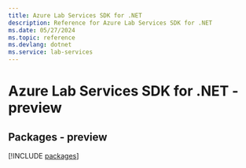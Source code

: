 ```yaml
---
title: Azure Lab Services SDK for .NET
description: Reference for Azure Lab Services SDK for .NET
ms.date: 05/27/2024
ms.topic: reference
ms.devlang: dotnet
ms.service: lab-services
---
```

# Azure Lab Services SDK for .NET - preview
## Packages - preview
[!INCLUDE [packages](lab-services-index.md)]